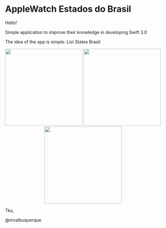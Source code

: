 # AppleWatch Estados do Brasil


Hello! 

Simple application to improve their knowledge in developing Swift 3.0

The idea of the app is simple: List States Brasil

<p align="center">
  <img src="https://github.com/mvalbuquerque/AppleWatchEstadosdoBrasil/blob/master/home.png" width="250"/>
   
  <img src="https://github.com/mvalbuquerque/AppleWatchEstadosdoBrasil/blob/master/acre.png" width="250"/>
  
  <img src="https://github.com/mvalbuquerque/AppleWatchEstadosdoBrasil/blob/master/pernambuco.png" width="250"/>
</p>

Tks, 

@mvalbuquerque

